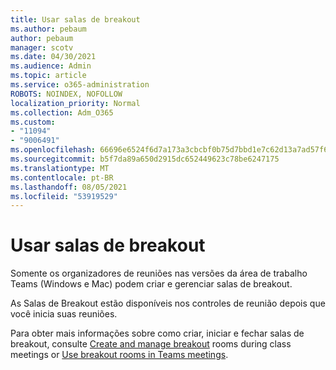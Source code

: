 ```yaml
---
title: Usar salas de breakout
ms.author: pebaum
author: pebaum
manager: scotv
ms.date: 04/30/2021
ms.audience: Admin
ms.topic: article
ms.service: o365-administration
ROBOTS: NOINDEX, NOFOLLOW
localization_priority: Normal
ms.collection: Adm_O365
ms.custom:
- "11094"
- "9006491"
ms.openlocfilehash: 66696e6524f6d7a173a3cbcbf0b75d7bbd1e7c62d13a7ad57f6c142e81b81c47
ms.sourcegitcommit: b5f7da89a650d2915dc652449623c78be6247175
ms.translationtype: MT
ms.contentlocale: pt-BR
ms.lasthandoff: 08/05/2021
ms.locfileid: "53919529"
---
```

# <a name="use-breakout-rooms"></a>Usar salas de breakout

Somente os organizadores de reuniões nas versões da área de trabalho Teams (Windows e Mac) podem criar e gerenciar salas de breakout. 

As Salas de Breakout estão disponíveis nos controles de reunião depois que você inicia suas reuniões.

Para obter mais informações sobre como criar, iniciar e fechar salas de breakout, consulte [Create and manage breakout]() rooms during class meetings or [Use breakout rooms in Teams meetings](https://support.microsoft.com/office/use-breakout-rooms-in-teams-meetings-7de1f48a-da07-466c-a5ab-4ebace28e461).